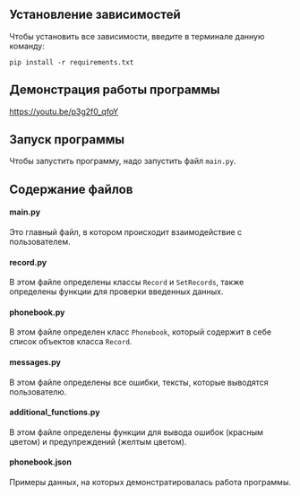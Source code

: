 ## Установление зависимостей
Чтобы установить все зависимости, введите в терминале данную команду:

`pip install -r requirements.txt`

## Демонстрация работы программы
https://youtu.be/p3g2f0_qfoY

## Запуск программы
Чтобы запустить программу, надо запустить файл `main.py`.

## Содержание файлов

#### main.py
Это главный файл, в котором происходит взаимодействие с пользователем.

#### record.py
В этом файле определены классы `Record` и `SetRecords`, также определены функции для проверки введенных данных.

#### phonebook.py
В этом файле определен класс `Phonebook`, который содержит в себе список объектов класса `Record`.

#### messages.py
В этом файле определены все ошибки, тексты, которые выводятся пользователю.

#### additional_functions.py
В этом файле определены функции для вывода ошибок (красным цветом) и предупреждений (желтым цветом).

#### phonebook.json
Примеры данных, на которых демонстратировалась работа программы.
